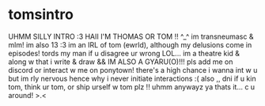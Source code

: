 # tomsintro
UHMM SILLY INTRO :3
HAII I'M THOMAS OR TOM !! ^_^ im transneumasc & mlm! im also 13 :3
im an IRL of tom (ewrld), although my delusions come in episodes!
tords my man if u disagree ur wrong LOL...
im a theatre kid & along w that i write & draw && IM ALSO A GYARU(O)!!!
pls add me on discord or interact w me on ponytown! there's a high chance i wanna int w u but im rly nervous hence why i never initiate interactions :(
also ,, dni if u kin tom, think ur tom, or ship urself w tom plz !! uhmm anywayz ya thats it... c u around! >.<
